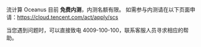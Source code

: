 流计算 Oceanus 目前 **免费内测**，内测名额有限。
如需参与内测请在以下页面申请：https://cloud.tencent.com/act/apply/scs

当您遇到问题时，可以直接致电 4009-100-100，联系客服人员寻求相应的帮助。
